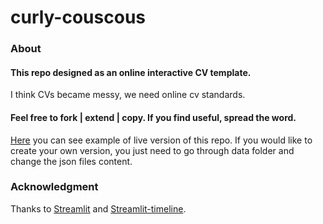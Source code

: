 # curly-couscous

### About
#### This repo designed as an online interactive CV template.
I think CVs became messy, we need online cv standards. 

#### Feel free to fork | extend | copy. If you find useful, spread the word.
[Here](http://balsever.com/) you can see example of live version of this repo.
If you would like to create your own version, you just need to go through data folder and  change the json files content.

### Acknowledgment
Thanks to [Streamlit](https://streamlit.io/) and [Streamlit-timeline](https://pypi.org/project/streamlit-timeline/).
